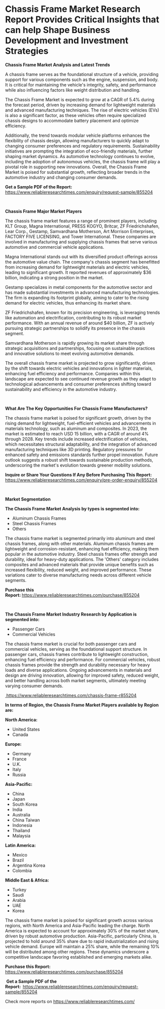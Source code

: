 <p><h1>Chassis Frame Market Research Report Provides Critical Insights that can help Shape Business Development and Investment Strategies</h1></p><p><strong>Chassis Frame Market Analysis and Latest Trends</strong></p>
<p><p>A chassis frame serves as the foundational structure of a vehicle, providing support for various components such as the engine, suspension, and body. It is critical for maintaining the vehicle's integrity, safety, and performance while also influencing factors like weight distribution and handling. </p><p>The Chassis Frame Market is expected to grow at a CAGR of 5.4% during the forecast period, driven by increasing demand for lightweight materials and advanced manufacturing techniques. The rise of electric vehicles (EVs) is also a significant factor, as these vehicles often require specialized chassis designs to accommodate battery placement and optimize efficiency. </p><p>Additionally, the trend towards modular vehicle platforms enhances the flexibility of chassis design, allowing manufacturers to quickly adapt to changing consumer preferences and regulatory requirements. Sustainability initiatives are prompting the integration of eco-friendly materials, further shaping market dynamics. As automotive technology continues to evolve, including the adoption of autonomous vehicles, the chassis frame will play a pivotal role in supporting new innovations. Overall, the Chassis Frame Market is poised for substantial growth, reflecting broader trends in the automotive industry and changing consumer demands.</p></p>
<p><strong>Get a Sample PDF of the Report:&nbsp;</strong> <a href="https://www.reliableresearchtimes.com/enquiry/request-sample/855204?utm_campaign=3054&utm_medium=2&utm_source=Github&utm_content=ia&utm_term=30032025&utm_id=chassis-frame">https://www.reliableresearchtimes.com/enquiry/request-sample/855204</a></p>
<p>&nbsp;</p>
<p><strong>Chassis Frame Major Market Players</strong></p>
<p><p>The chassis frame market features a range of prominent players, including KLT Group, Magna International, PRESS KOGYO, Britcar, ZF Friedrichshafen, Lear Corp., Gestamp, Samvardhana Motherson, Art Morrison Enterprises, FACTORY FIVE LICENSING, and Tower International. These companies are involved in manufacturing and supplying chassis frames that serve various automotive and commercial vehicle applications.</p><p>Magna International stands out with its diversified product offerings across the automotive value chain. The company's chassis segment has benefitted from increasing demand for lightweight materials and electric vehicles, leading to significant growth. It reported revenues of approximately $36 billion, indicating a strong position in the market.</p><p>Gestamp specializes in metal components for the automotive sector and has made substantial investments in advanced manufacturing technologies. The firm is expanding its footprint globally, aiming to cater to the rising demand for electric vehicles, thus enhancing its market share.</p><p>ZF Friedrichshafen, known for its precision engineering, is leveraging trends like automation and electrification, contributing to its robust market performance. With an annual revenue of around $40 billion, ZF is actively pursuing strategic partnerships to solidify its presence in the chassis segment.</p><p>Samvardhana Motherson is rapidly growing its market share through strategic acquisitions and partnerships, focusing on sustainable practices and innovative solutions to meet evolving automotive demands. </p><p>The overall chassis frame market is projected to grow significantly, driven by the shift towards electric vehicles and innovations in lighter materials, enhancing fuel efficiency and performance. Companies within this landscape are expected to see continued revenue growth as they adapt to technological advancements and consumer preferences shifting toward sustainability and efficiency in the automotive industry.</p></p>
<p>&nbsp;</p>
<p><strong>What Are The Key Opportunities For Chassis Frame Manufacturers?</strong></p>
<p><p>The chassis frame market is poised for significant growth, driven by the rising demand for lightweight, fuel-efficient vehicles and advancements in materials technology, such as aluminum and composites. In 2023, the market is estimated to reach USD 15 billion, with a CAGR of around 4% through 2028. Key trends include increased electrification of vehicles, which necessitates structural adaptability, and the integration of advanced manufacturing techniques like 3D printing. Regulatory pressures for enhanced safety and emissions standards further propel innovation. Future outlook suggests a robust shift towards sustainable production methods, underscoring the market's evolution towards greener mobility solutions.</p></p>
<p><strong>Inquire or Share Your Questions If Any Before Purchasing This Report:</strong> <a href="https://www.reliableresearchtimes.com/enquiry/pre-order-enquiry/855204?utm_campaign=3054&utm_medium=2&utm_source=Github&utm_content=ia&utm_term=30032025&utm_id=chassis-frame">https://www.reliableresearchtimes.com/enquiry/pre-order-enquiry/855204</a></p>
<p>&nbsp;</p>
<p><strong>Market Segmentation</strong></p>
<p><strong>The Chassis Frame Market Analysis by types is segmented into:</strong></p>
<p><ul><li>Aluminum Chassis Frames</li><li>Steel Chassis Frames</li><li>Others</li></ul></p>
<p><p>The chassis frame market is segmented primarily into aluminum and steel chassis frames, along with other materials. Aluminum chassis frames are lightweight and corrosion-resistant, enhancing fuel efficiency, making them popular in the automotive industry. Steel chassis frames offer strength and durability, ideal for heavy-duty applications. The 'Others' category includes composites and advanced materials that provide unique benefits such as increased flexibility, reduced weight, and improved performance. These variations cater to diverse manufacturing needs across different vehicle segments.</p></p>
<p><strong>Purchase this Report:&nbsp;</strong><a href="https://www.reliableresearchtimes.com/purchase/855204?utm_campaign=3054&utm_medium=2&utm_source=Github&utm_content=ia&utm_term=30032025&utm_id=chassis-frame">https://www.reliableresearchtimes.com/purchase/855204</a></p>
<p>&nbsp;</p>
<p><strong>The Chassis Frame Market Industry Research by Application is segmented into:</strong></p>
<p><ul><li>Passenger Cars</li><li>Commercial Vehicles</li></ul></p>
<p><p>The chassis frame market is crucial for both passenger cars and commercial vehicles, serving as the foundational support structure. In passenger cars, chassis frames contribute to lightweight construction, enhancing fuel efficiency and performance. For commercial vehicles, robust chassis frames provide the strength and durability necessary for heavy loads and diverse applications. Ongoing advancements in materials and design are driving innovation, allowing for improved safety, reduced weight, and better handling across both market segments, ultimately meeting varying consumer demands.</p></p>
<p><a href="https://www.reliableresearchtimes.com/chassis-frame-r855204?utm_campaign=3054&utm_medium=2&utm_source=Github&utm_content=ia&utm_term=30032025&utm_id=chassis-frame">&nbsp;https://www.reliableresearchtimes.com/chassis-frame-r855204</a></p>
<p><strong>In terms of Region, the Chassis Frame Market Players available by Region are:</strong></p>
<p>
    <p> <strong> North America: </strong>
        <ul>
            <li>United States</li>
            <li>Canada</li>
        </ul>
        </p> 
    <p> <strong> Europe: </strong>
        <ul>
            <li>Germany</li>
            <li>France</li>
            <li>U.K.</li>
            <li>Italy</li>
            <li>Russia</li>
        </ul>
        </p> 
    <p> <strong> Asia-Pacific: </strong>
        <ul>
            <li>China</li>
            <li>Japan</li>
            <li>South Korea</li>
            <li>India</li>
            <li>Australia</li>
            <li>China Taiwan</li>
            <li>Indonesia</li>
            <li>Thailand</li>
            <li>Malaysia</li>
        </ul>
        </p> 
    <p> <strong> Latin America: </strong>
        <ul>
            <li>Mexico</li>
            <li>Brazil</li>
            <li>Argentina Korea</li>
            <li>Colombia</li>
        </ul>
        </p> 
    <p> <strong> Middle East & Africa: </strong>
        <ul>
            <li>Turkey</li>
            <li>Saudi</li>
            <li>Arabia</li>
            <li>UAE</li>
            <li>Korea</li>
        </ul>
    </p>
    </p>
<p><p>The chassis frame market is poised for significant growth across various regions, with North America and Asia-Pacific leading the charge. North America is expected to account for approximately 30% of the market share, driven by robust automotive production. Asia-Pacific, particularly China, is projected to hold around 35% share due to rapid industrialization and rising vehicle demand. Europe will maintain a 25% share, while the remaining 10% will be distributed among other regions. These dynamics underscore a competitive landscape favoring established and emerging markets alike.</p></p>
<p><strong>Purchase this Report: </strong><a href="https://www.reliableresearchtimes.com/purchase/855204?utm_campaign=3054&utm_medium=2&utm_source=Github&utm_content=ia&utm_term=30032025&utm_id=chassis-frame">https://www.reliableresearchtimes.com/purchase/855204</a></p>
<p>&nbsp;<strong>Get a Sample PDF of the Report:&nbsp;&nbsp;</strong><a href="https://www.reliableresearchtimes.com/enquiry/request-sample/855204?utm_campaign=3054&utm_medium=2&utm_source=Github&utm_content=ia&utm_term=30032025&utm_id=chassis-frame">https://www.reliableresearchtimes.com/enquiry/request-sample/855204</a></p>
<p><strong></strong></p>
<p>Check more reports on <a href="https://www.reliableresearchtimes.com/?utm_campaign=3054&utm_medium=2&utm_source=Github&utm_content=ia&utm_term=30032025&utm_id=chassis-frame">https://www.reliableresearchtimes.com/</a></p>